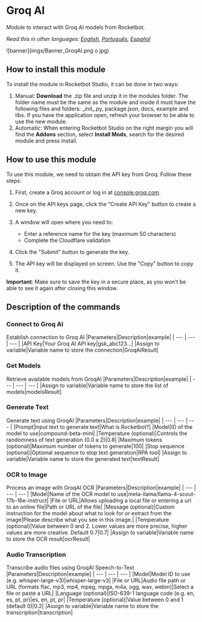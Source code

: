 



# Groq AI
  
Module to interact with Groq AI models from Rocketbot.  

*Read this in other languages: [English](Manual_GroqAI.md), [Português](Manual_GroqAI.pr.md), [Español](Manual_GroqAI.es.md)*
  
![banner](imgs/Banner_GroqAI.png o jpg)
## How to install this module
  
To install the module in Rocketbot Studio, it can be done in two ways:
1. Manual: __Download__ the .zip file and unzip it in the modules folder. The folder name must be the same as the module and inside it must have the following files and folders: \__init__.py, package.json, docs, example and libs. If you have the application open, refresh your browser to be able to use the new module.
2. Automatic: When entering Rocketbot Studio on the right margin you will find the **Addons** section, select **Install Mods**, search for the desired module and press install.  

## How to use this module

To use this module, we need to obtain the API key from Groq. Follow these steps:

1. First, create a Groq account or log in at [console.groq.com](https://console.groq.com/keys).

2. Once on the API keys page, click the "Create API Key" button to create a new key.

3. A window will open where you need to:
   - Enter a reference name for the key (maximum 50 characters)
   - Complete the Cloudflare validation

4. Click the "Submit" button to generate the key.

5. The API key will be displayed on screen. Use the "Copy" button to copy it.

**Important**: Make sure to save the key in a secure place, as you won't be able to see it again after closing this window.
## Description of the commands

### Connect to Groq AI
  
Establish connection to Groq AI
|Parameters|Description|example|
| --- | --- | --- |
|API Key|Your Groq AI API key|gsk_abc123...|
|Assign to variable|Variable name to store the connection|GroqAiResult|

### Get Models
  
Retrieve available models from GroqAI
|Parameters|Description|example|
| --- | --- | --- |
|Assign to variable|Variable name to store the list of models|modelsResult|

### Generate Text
  
Generate text using GroqAI
|Parameters|Description|example|
| --- | --- | --- |
|Prompt|Input text to generate text|What is Rocketbot?|
|Model|ID of the model to use|compound-beta-mini|
|Temperature (optional)|Controls the randomness of text generation (0.0 a 2)|0.8|
|Maximum tokens (optional)|Maximum number of tokens to generate|100|
|Stop sequence (optional)|Optional sequence to stop text generation|RPA tool|
|Assign to variable|Variable name to store the generated text|textResult|

### OCR to Image
  
Process an image with GroqAI OCR
|Parameters|Description|example|
| --- | --- | --- |
|Model|Name of the OCR model to use|meta-llama/llama-4-scout-17b-16e-instruct|
|File or URL|Allows uploading a local file or entering a url to an online file|Path or URL of the file|
|Message (optional)|Custom instruction for the model about what to look for or extract from the image|Please describe what you see in this image.|
|Temperature (optional)|Value between 0 and 2. Lower values are more precise, higher values are more creative. Default 0.7|0.7|
|Assign to variable|Variable name to store the OCR result|ocrResult|

### Audio Transcription
  
Transcribe audio files using GroqAI Speech-to-Text
|Parameters|Description|example|
| --- | --- | --- |
|Model|Model ID to use (e.g. whisper-large-v3)|whisper-large-v3|
|File or URL|Audio file path or URL (formats flac, mp3, mp4, mpeg, mpga, m4a, ogg, wav, webm)|Select a file or paste a URL|
|Language (optional)|ISO-639-1 language code (e.g. en, es, pt, pr)|es, en, pt, pr|
|Temperature (optional)|Value between 0 and 1 (default 0)|0.2|
|Assign to variable|Variable name to store the transcription|transcription|
